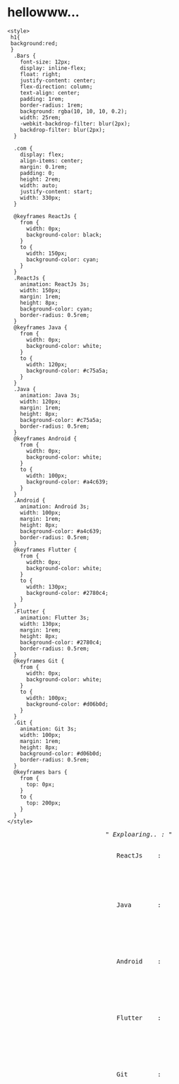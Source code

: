 <!-- - 👋 Hi, I’m @GitUserVivek
- 👀 Interested To learn Programming Languages 
- 💻 Looking For Job Opportunity
 --> 
 <h1> hellowww...</h1>
  <head>
   
    <style>
     h1{
     background:red;
     }
      .Bars {
        font-size: 12px;
        display: inline-flex;
        float: right;
        justify-content: center;
        flex-direction: column;
        text-align: center;
        padding: 1rem;
        border-radius: 1rem;
        background: rgba(10, 10, 10, 0.2);
        width: 25rem;
        -webkit-backdrop-filter: blur(2px);
        backdrop-filter: blur(2px);
      }

      .com {
        display: flex;
        align-items: center;
        margin: 0.1rem;
        padding: 0;
        height: 2rem;
        width: auto;
        justify-content: start;
        width: 330px;
      }

      @keyframes ReactJs {
        from {
          width: 0px;
          background-color: black;
        }
        to {
          width: 150px;
          background-color: cyan;
        }
      }
      .ReactJs {
        animation: ReactJs 3s;
        width: 150px;
        margin: 1rem;
        height: 8px;
        background-color: cyan;
        border-radius: 0.5rem;
      }
      @keyframes Java {
        from {
          width: 0px;
          background-color: white;
        }
        to {
          width: 120px;
          background-color: #c75a5a;
        }
      }
      .Java {
        animation: Java 3s;
        width: 120px;
        margin: 1rem;
        height: 8px;
        background-color: #c75a5a;
        border-radius: 0.5rem;
      }
      @keyframes Android {
        from {
          width: 0px;
          background-color: white;
        }
        to {
          width: 100px;
          background-color: #a4c639;
        }
      }
      .Android {
        animation: Android 3s;
        width: 100px;
        margin: 1rem;
        height: 8px;
        background-color: #a4c639;
        border-radius: 0.5rem;
      }
      @keyframes Flutter {
        from {
          width: 0px;
          background-color: white;
        }
        to {
          width: 130px;
          background-color: #2780c4;
        }
      }
      .Flutter {
        animation: Flutter 3s;
        width: 130px;
        margin: 1rem;
        height: 8px;
        background-color: #2780c4;
        border-radius: 0.5rem;
      }
      @keyframes Git {
        from {
          width: 0px;
          background-color: white;
        }
        to {
          width: 100px;
          background-color: #d06b0d;
        }
      }
      .Git {
        animation: Git 3s;
        width: 100px;
        margin: 1rem;
        height: 8px;
        background-color: #d06b0d;
        border-radius: 0.5rem;
      }
      @keyframes bars {
        from {
          top: 0px;
        }
        to {
          top: 200px;
        }
      }
    </style>
  </head>

  <body>
    <center>
      <pre class="Bars">
            <i>" Exploaring.. : " </i>
            <div class="com">
             <span>ReactJs    : </span> 
             <div class="ReactJs"></div>
             </div>
            <div class="com">
             <span>Java       : </span> <div class="Java   ">
            </div>
             </div>
            <div class="com">
             <span>Android    : </span> <div class="Android">
            </div>
             </div>
            <div class="com">
             <span>Flutter    : </span> <div class="Flutter">
            </div>
             </div>
            <div class="com">
             <span>Git        : </span> <div class="Git    ">
            </div>
             </div> 
        </pre>
    </center>
  </body> 
